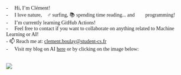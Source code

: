 <p style="font-family: calibri;">
  - 👋 Hi, I’m Clément! <br>
  - 🌿 I love nature, 🏄‍♂️ surfing, 📚 spending time reading... and 👨‍💻 programming! <br>
  - 🌱 I’m currently learning GitHub Actions! <br>
  - 💞️ Feel free to contact if you want to collaborate on anything related to Machine Learning or AI! <br>
  - 📫 Reach me at: <a href="">clement.boulay@student-cs.fr</a> <br>
  - 🤖 Visit my blog on AI <a href="https://bclement1.github.io">here</a> or by clicking on the image below: <br><br>
  <p> 
  <a href="https://bclement1.github.io">
  <img src="https://user-images.githubusercontent.com/93796446/232519756-67bba801-bbcf-4abe-9de5-beaf4cfbcaa1.png" />
  </a>
  </p>
</p>
<!---
bclement1/bclement1 is a ✨ special ✨ repository because its `README.md` (this file) appears on your GitHub profile.
You can click the Preview link to take a look at your changes.
--->
